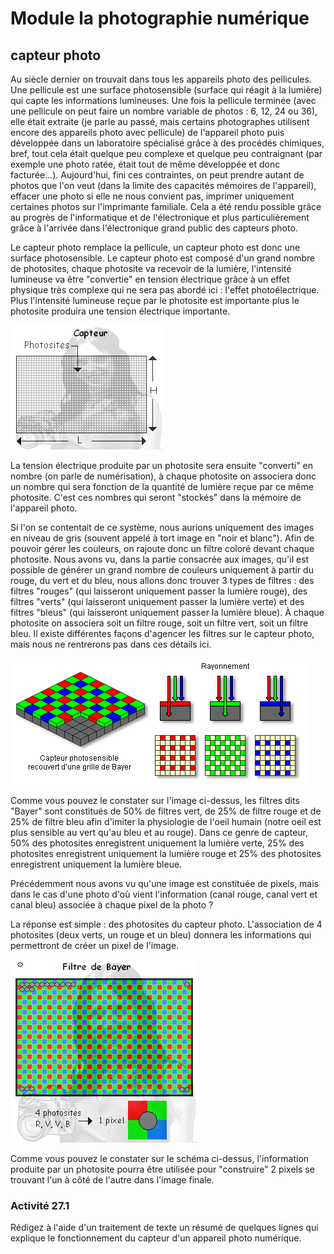 # Module la photographie numérique
##  capteur photo

Au siècle dernier on trouvait dans tous les appareils photo des pellicules. Une pellicule est une surface photosensible (surface qui réagit à la lumière) qui capte les informations lumineuses. Une fois la pellicule terminée (avec une pellicule on peut faire un nombre variable de photos : 6, 12, 24 ou 36), elle était extraite (je parle au passé, mais certains photographes utilisent encore des appareils photo avec pellicule) de l'appareil photo puis développée dans un laboratoire spécialisé grâce à des procédés chimiques, bref, tout cela était quelque peu complexe et quelque peu contraignant (par exemple une photo ratée, était tout de même développée et donc facturée...). Aujourd'hui, fini ces contraintes, on peut prendre autant de photos que l'on veut (dans la limite des capacités mémoires de l'appareil), effacer une photo si elle ne nous convient pas, imprimer uniquement certaines photos sur l'imprimante familiale. Cela a été rendu possible grâce au progrès de l'informatique et de l'électronique et plus particulièrement grâce à l'arrivée dans l'électronique grand public des capteurs photo.

Le capteur photo remplace la pellicule, un capteur photo est donc une surface photosensible. Le capteur photo est composé d'un grand nombre de photosites, chaque photosite va recevoir de la lumière, l'intensité lumineuse va être "convertie" en tension électrique grâce à un effet physique très complexe qui ne sera pas abordé ici : l'effet photoélectrique. Plus l'intensité lumineuse reçue par le photosite est importante plus le photosite produira une tension électrique importante.

![](img/capteur.png)

La tension électrique produite par un photosite sera ensuite "converti" en nombre (on parle de numérisation), à chaque photosite on associera donc un nombre qui sera fonction de la quantité de lumière reçue par ce même photosite. C'est ces nombres qui seront "stockés" dans la mémoire de l'appareil photo.

Si l'on se contentait de ce système, nous aurions uniquement des images en niveau de gris (souvent appelé à tort image en "noir et blanc"). Afin de pouvoir gérer les couleurs, on rajoute donc un filtre coloré devant chaque photosite. Nous avons vu, dans la partie consacrée aux images, qu'il est possible de générer un grand nombre de couleurs uniquement à partir du rouge, du vert et du bleu, nous allons donc trouver 3 types de filtres : des filtres "rouges" (qui laisseront uniquement passer la lumière rouge), des filtres "verts" (qui laisseront uniquement passer la lumière verte) et des filtres "bleus" (qui laisseront uniquement passer la lumière bleue). À chaque photosite on associera soit un filtre rouge, soit un filtre vert, soit un filtre bleu. Il existe différentes façons d'agencer les filtres sur le capteur photo, mais nous ne rentrerons pas dans ces détails ici.

![](img/capteur-ccd-cmos.gif)

Comme vous pouvez le constater sur l'image ci-dessus, les filtres dits "Bayer" sont constitués de 50% de filtres vert, de 25% de filtre rouge et de 25% de filtre bleu afin d'imiter la physiologie de l'oeil humain (notre oeil est plus sensible au vert qu'au bleu et au rouge). Dans ce genre de capteur, 50% des photosites enregistrent uniquement la lumière verte, 25% des photosites enregistrent uniquement la lumière rouge et 25% des photosites enregistrent uniquement la lumière bleue.

Précédemment nous avons vu qu'une image est constituée de pixels, mais dans le cas d'une photo d'où vient l'information (canal rouge, canal vert et canal bleu) associée à chaque pixel de la photo ?

La réponse est simple : des photosites du capteur photo. L'association de 4 photosites (deux verts, un rouge et un bleu) donnera les informations qui permettront de créer un pixel de l'image.

![](img/photosites.png)

Comme vous pouvez le constater sur le schéma ci-dessus, l'information produite par un photosite pourra être utilisée pour "construire" 2 pixels se trouvant l'un à côté de l'autre dans l'image finale.

### Activité 27.1

Rédigez à l'aide d'un traitement de texte un résumé de quelques lignes qui explique le fonctionnement du capteur d'un appareil photo numérique.